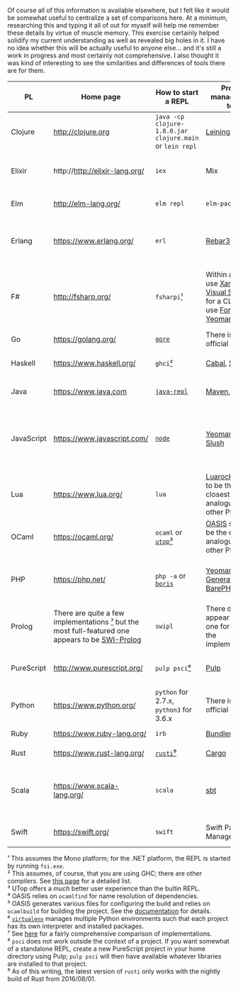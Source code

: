 Of course all of this information is available elsewhere, but I felt like it would be somewhat useful to centralize a set of comparisons here. At a minimum, researching this and typing it all of out for myself will help me remember these details by virtue of muscle memory. This exercise certainly helped solidify my current understanding as well as revealed big holes in it.
I have no idea whether this will be actually useful to anyone else... and it's still a work in progress and most certainly not comprehensive. I also thought it was kind of interesting to see the similarities and differences of tools there are for them.

| PL | Home page | How to start a REPL | Project management tool |  How to create a new project | How to manage dependencies | How to build a project | Library repository |  
| --- | --- | --- | --- | --- | --- | --- | --- |
| Clojure | http://clojure.org | `java -cp clojure-1.8.0.jar clojure.main` <br/> or `lein repl` | [Leiningen](https://leiningen.org/) | `lein new new-project` | Listed in `project.clj` by their Maven coordinates | `lein compile` | https://clojars.org |
| Elixir | http://http://elixir-lang.org/ | `iex` | Mix | `mix new new_project` | Listed in `mix.exs` by name and semver if using Hex, or by git repo if using just Mix  | `mix compile` | https://hex.pm/ |
| Elm | http://elm-lang.org/ | `elm repl` | `elm-package` | There is no scaffolding tool. | Add new ones via `elm-package install` to `elm-package.json` | `elm make` | http://package.elm-lang.org/ |
| Erlang | https://www.erlang.org/ | `erl` | [Rebar3](http://www.rebar3.org/) | `rebar3 new release new_project` | Listed in `rebar.config` by name and semver if using Hex, or by git repo if using just Mix | `rebar3 compile` | https://hex.pm/ |
| F# | http://fsharp.org/ | `fsharpi`[¹](#fsharp-compiler) | Within an IDE, use [Xamarin](https://www.xamarin.com/) or [Visual Studio](https://www.visualstudio.com/); for a CLI tool use [Forge](forge.run) or [Yeoman](https://github.com/fsprojects/generator-fsharp) | See the documentation for the tools mentioned in the previous cell. | Use [Paket](https://fsprojects.github.io/Paket/) to manage them in `paket.dependencies` | See the documentation for the tools mentioned in the Project management tool cell. | https://www.nuget.org/ |
| Go | https://golang.org/ | [`gore`](https://github.com/motemen/gore) | There is no official one. | Read [this](https://golang.org/doc/code.html#Organization) for how set up a new project. | Read [this](https://github.com/golang/go/wiki/PackageManagementTools) for various different methods. | `go build` | No central repository exists |
| Haskell | https://www.haskell.org/ | `ghci`[²](#haskell-compiler) | [Cabal](https://www.haskell.org/cabal/), [Stack](https://www.haskellstack.org/) | `cabal init`, or `stack new new_project simple` | Listed in `new_project.cabal` or `stack.yaml` | `cabal build` or `stack build` | https://hackage.haskell.org/ or https://www.stackage.org/ |
| Java | https://www.java.com | [`java-repl`](https://github.com/albertlatacz/java-repl) | [Maven](https://maven.apache.org/), [Ant](https://http://ant.apache.org/) | `mvn -B archetype:generate...` | Listed in `pom.xml` by their Maven coordinates | `mvn compile` | https://mvnrepository.com/ |
| JavaScript | https://www.javascript.com/ | [`node`](https://nodejs.org/) | [Yeoman](http://yeoman.io/) or [Slush](http://slushjs.github.io/#/) | There are many project types available for Yeoman and Slush | Listed in `bower.json` using [Bower](https://bower.io/) | [Grunt](https://gruntjs.com/) seems to be the most popular but there are several others such as [Gulp](http://gulpjs.com/) and [Broccoli](http://broccolijs.com/) | https://www.npmjs.com/ |
| Lua | https://www.lua.org/ | `lua` | [Luarocks](https://luarocks.org/) seems to be the closest analogue to other PLs | Running `luarocks write-rockspec` in the project root generates a so-called rockfile | Listed in `new_project.rockfile` | `luarocks build` | http://luarocks.org/modules |
| OCaml | https://ocaml.org/ | `ocaml` or [`utop`](https://github.com/diml/utop)[³](#utop) | [OASIS](http://oasis.forge.ocamlcore.org/) seems to be the closest analogue to other PLs | There is no scaffolding tool. | If using OASIS, list them by name in the `_oasis` file [⁴](#ocamlfind) | `make`[⁵](#ocamlbuild) | https://opam.ocaml.org/packages |
| PHP | https://php.net/ | `php -a` or [`boris`](https://github.com/borisrepl/boris) | [Yeoman](http://yeoman.io/) with [Generator-BarePHP](https://github.com/juliangut/generator-barephp) | `yo barephp` | Listed in `composer.json` by package name or git repo URL if using [Composer](https://getcomposer.org/) | N/A | https://packagist.org/ |
| Prolog | There are quite a few implementations [⁷](#prolog) but the most full-featured one appears to be [SWI-Prolog](http://www.swi-prolog.org/) | `swipl` | There does not appear to be one for any of the implementations | N/A | There does not appear to be one for any of the implementations | N/A |  There is no official one, but there is a listing of packages for SWI-Prolog at http://www.swi-prolog.org/pack/list |
| PureScript | http://www.purescript.org/ | `pulp psci`[⁸](#psci) | [Pulp](https://github.com/bodil/pulp) | `pulp init` in a new project directory | Listed in `bower.json` by name and semver, installed with `bower install` | `pulp build` | https://bower.io/search/ |
| Python | https://www.python.org/ | `python` for 2.7.x, `python3` for 3.6.x | There is no official one | There is no official one but there is [`pyscaffold`](https://github.com/blue-yonder/pyscaffold/) | Listed in `requirements.txt`, installed with `pip install`[⁶](#virtualenv) | N/A | https://pypi.python.org/pypi |
| Ruby | https://www.ruby-lang.org/ | `irb` | [Bundler](http://bundler.io/) | `bundle gem new_project` | Added to `Gemfile` via `gem install` | N/A |  https://rubygems.org/ |
| Rust | https://www.rust-lang.org/ | [`rusti`](https://github.com/murarth/rusti)[⁹](#rusti) | [Cargo](https://crates.io/) | `cargo new new_project` | Listed in `Cargo.toml` by name and semver | `cargo build` | https://crates.io/ |
| Scala | https://www.scala-lang.org/ | `scala` | [sbt](http://www.scala-sbt.org/) | Start the sbt shell with `sbt new sbt/scala-seed.g8` then enter the new project name | Added through the sbt shell by mutating the `libraryDependencies` key in the `build.sbt` file | `sbt compile` | No central repository exists |
| Swift | https://swift.org/ | `swift` | Swift Package Manager | `swift package init --type executable` or use XCode | Listed in `Package.swift` by their git repo URL | `swift build` or build within XCode | There is no official one but IBM manages one, https://packagecatalog.com/ |


<a name="fsharp-compiler">¹</a> This assumes the Mono platform; for the .NET platform, the REPL is started by running `fsi.exe`.  
<a name="haskell-compiler">²</a> This assumes, of course, that you are using GHC; there are other compilers. See [this page](https://wiki.haskell.org/Implementations) for a detailed list.  
<a name="utop">³</a> UTop offers a _much_ better user experience than the bultin REPL.  
<a name="ocamlfind">⁴</a> OASIS relies on `ocamlfind` for name resolution of dependencies.  
<a name="ocamlbuild">⁵</a> OASIS generates various files for configuring the build and relies on `ocamlbuild` for building the project. See the [documentation](http://ocaml.org/learn/tutorials/setting_up_with_oasis.html#Goingfurther) for details.  
<a name="virtualenv">⁶</a> [`virtualenv`](https://virtualenv.pypa.io/) manages multiple Python environments such that each project has its own interpreter and installed packages.  
<a name="prolog">⁷</a> See [here]( https://en.wikipedia.org/wiki/Comparison_of_Prolog_implementations) for a fairly comprehensive comparison of implementations.  
<a name="psci">⁸</a> `psci` does not work outside the context of a project. If you want somewhat of a standalone REPL, create a new PureScript project in your home directory using Pulp; `pulp psci` will then have available whatever libraries are installed to that project.   
<a name="rusti">⁹</a> As of this writing, the latest version of `rusti` only works with the nightly build of Rust from 2016/08/01.  
